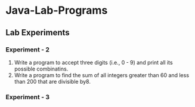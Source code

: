 # Java-Lab-Programs

## Lab Experiments

### Experiment - 2
1. Write a program to accept three digits (i.e., 0 - 9) and print all its possible combinatins.
2. Write a program to find the sum of all integers greater than 60 and less than 200 that are divisible by8.

### Experiment - 3
